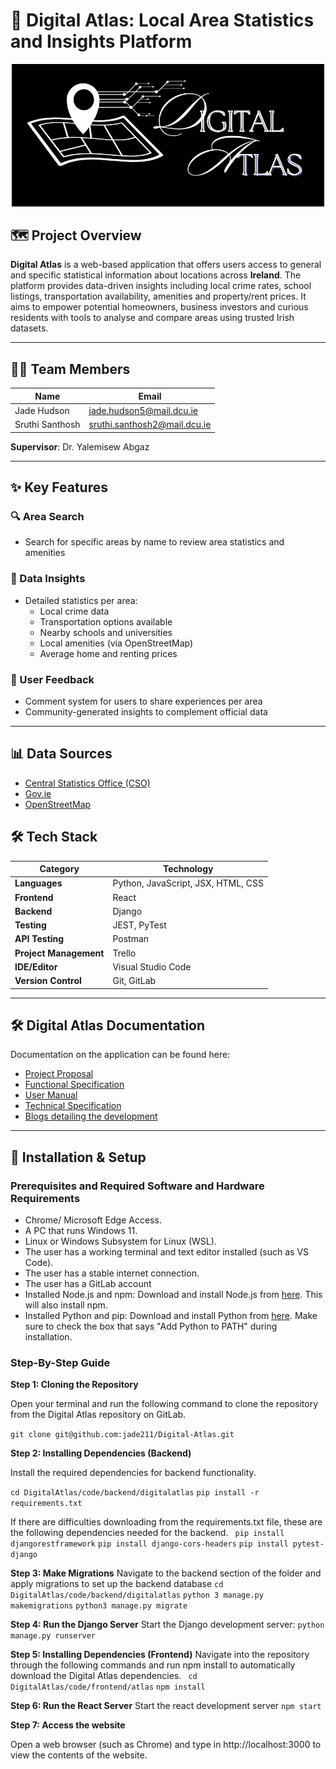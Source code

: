 # 📍 Digital Atlas: Local Area Statistics and Insights Platform

<div align="center">
  <img src="code/frontend/atlas/src/logo.png" alt="Digital Atlas Logo" width="500"/>
</div>

## 🗺️ Project Overview

**Digital Atlas** is a web-based application that offers users access to general and specific statistical information about locations across **Ireland**. The platform provides data-driven insights including local crime rates, school listings, transportation availability, amenities and property/rent prices. It aims to empower potential homeowners, business investors and curious residents with tools to analyse and compare areas using trusted Irish datasets.

---

## 👨‍💻 Team Members

| Name           | Email                         |
|----------------|-------------------------------|
| Jade Hudson    | jade.hudson5@mail.dcu.ie      |
| Sruthi Santhosh| sruthi.santhosh2@mail.dcu.ie  |

**Supervisor**: Dr. Yalemisew Abgaz

---

## ✨ Key Features

### 🔍 Area Search
- Search for specific areas by name to review area statistics and amenities

### 🧠 Data Insights
- Detailed statistics per area:
  - Local crime data
  - Transportation options available
  - Nearby schools and universities
  - Local amenities (via OpenStreetMap)
  - Average home and renting prices

### 💬 User Feedback
- Comment system for users to share experiences per area
- Community-generated insights to complement official data

---

## 📊 Data Sources
- [Central Statistics Office (CSO)](https://www.cso.ie)
- [Gov.ie](https://www.gov.ie)
- [OpenStreetMap](https://www.openstreetmap.org)


## 🛠️ Tech Stack

| Category             | Technology                                 |
|----------------------|---------------------------------------------|
| **Languages**        | Python, JavaScript, JSX, HTML, CSS          |
| **Frontend**         | React                                       |
| **Backend**          | Django                                      |
| **Testing**          | JEST, PyTest                                |
| **API Testing**      | Postman                                     |
| **Project Management**| Trello                                     |
| **IDE/Editor**       | Visual Studio Code                          |
| **Version Control**  | Git, GitLab                                 |

---

## 🛠️ Digital Atlas Documentation
Documentation on the application can be found here:
- [Project Proposal](https://github.com/jade211/Digital-Atlas/blob/main/proposal/CA326_Project_Proposal_Form.pdf)
- [Functional Specification](https://github.com/jade211/Digital-Atlas/blob/main/functional_spec/functional_spec.md)
- [User Manual](https://github.com/jade211/Digital-Atlas/blob/main/user_manual/user_manual.md)
- [Technical Specification](https://github.com/jade211/Digital-Atlas/blob/main/technical_manual/technical_spec.md)
- [Blogs detailing the development](https://dull-fireman-1d0.notion.site/CA326-DIGITAL-ATLAS-BLOGS-9e0d1527c13948109609c480bf36093b)

---

## 🚀 Installation & Setup

### Prerequisites and Required Software and Hardware Requirements

* Chrome/ Microsoft Edge Access.
* A PC that runs Windows 11.
* Linux or Windows Subsystem for Linux (WSL).
* The user has a working terminal and text editor installed (such as VS Code).
* The user has a stable internet connection.
* The user has a GitLab account
* Installed Node.js and npm: Download and install Node.js from [here](https://nodejs.org/). This will also install npm.
* Installed Python and pip: Download and install Python from [here](https://www.python.org/). Make sure to check the box that says "Add Python to PATH" during installation.

### Step-By-Step Guide

**Step 1: Cloning the Repository**

Open your terminal and run the following command to clone the repository from the Digital Atlas repository on GitLab.

```git clone git@github.com:jade211/Digital-Atlas.git```

**Step 2: Installing Dependencies (Backend)**

Install the required dependencies for backend functionality.

```cd DigitalAtlas/code/backend/digitalatlas```
```pip install -r requirements.txt```

If there are difficulties downloading from the requirements.txt file, these are the following dependencies needed for the backend.
``` pip install djangorestframework```
```pip install django-cors-headers```
```pip install pytest-django```



**Step 3: Make Migrations**
Navigate to the backend section of the folder and apply migrations to set up the backend database
```cd DigitalAtlas/code/backend/digitalatlas```
```python 3 manage.py makemigrations```
```python3 manage.py migrate```


**Step 4: Run the Django Server**
Start the Django development server:
```python manage.py runserver```


**Step 5: Installing Dependencies (Frontend)**
Navigate into the repository through the following commands and run npm install to automatically download the Digital Atlas dependencies.
``` cd DigitalAtlas/code/frontend/atlas```
```npm install```


**Step 6: Run the React Server**
Start the react development server
```npm start```


**Step 7: Access the website**

Open a web browser (such as Chrome) and type in http://localhost:3000 to view the contents of the website.




